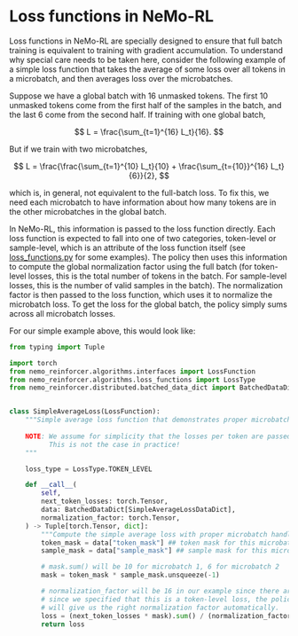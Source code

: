 # Loss functions in NeMo-RL

Loss functions in NeMo-RL are specially designed to ensure that full batch training is equivalent to training with gradient accumulation. To understand
why special care needs to be taken here, consider the following example of a simple loss function that takes the average of some loss over all tokens in a microbatch, and then averages loss over the microbatches.

Suppose we have a global batch with 16 unmasked tokens. The first 10 unmasked tokens come from the first half of the samples in the batch, and the last 6 come from the second half. If training with one global batch,

$$
L = \frac{\sum_{t=1}^{16} L_t}{16}.
$$

But if we train with two microbatches, 

$$
L = \frac{\frac{\sum_{t=1}^{10} L_t}{10} + \frac{\sum_{t={10}}^{16} L_t}{6}}{2},
$$

which is, in general, not equivalent to the full-batch loss. To fix this, we need each microbatch to have information about how many tokens are in the other microbatches in the global batch.

In NeMo-RL, this information is passed to the loss function directly. Each loss function is expected to fall into one of two categories, token-level or sample-level, which is an attribute of the loss function itself (see [loss_functions.py](../../nemo_reinforcer/algorithms/loss_functions.py) for some examples). The policy then uses this information to compute the global normalization factor using the full batch (for token-level losses, this is the total number of tokens in the batch. For sample-level losses, this is the number of valid samples in the batch). The normalization factor is then passed to the loss function, which uses it to normalize the microbatch loss. To get the loss for the global batch, the policy simply sums across all microbatch losses.

For our simple example above, this would look like:

```python
from typing import Tuple

import torch
from nemo_reinforcer.algorithms.interfaces import LossFunction
from nemo_reinforcer.algorithms.loss_functions import LossType
from nemo_reinforcer.distributed.batched_data_dict import BatchedDataDict


class SimpleAverageLoss(LossFunction):
    """Simple average loss function that demonstrates proper microbatch handling.
    
    NOTE: We assume for simplicity that the losses per token are passed directly into the this loss function.
          This is not the case in practice!
    """

    loss_type = LossType.TOKEN_LEVEL

    def __call__(
        self,
        next_token_losses: torch.Tensor,
        data: BatchedDataDict[SimpleAverageLossDataDict],
        normalization_factor: torch.Tensor,
    ) -> Tuple[torch.Tensor, dict]:
        """Compute the simple average loss with proper microbatch handling."""
        token_mask = data["token_mask"] ## token mask for this microbatch
        sample_mask = data["sample_mask"] ## sample mask for this microbatch

        # mask.sum() will be 10 for microbatch 1, 6 for microbatch 2
        mask = token_mask * sample_mask.unsqueeze(-1)

        # normalization_factor will be 16 in our example since there are 16 tokens in the global batch
        # since we specified that this is a token-level loss, the policy
        # will give us the right normalization factor automatically.
        loss = (next_token_losses * mask).sum() / (normalization_factor + 1e-8)
        return loss
```